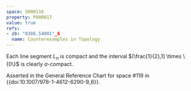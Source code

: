 ```yaml
---
space: S000116
property: P000017
value: true
refs:
- zb: "0386.54001"_6
  name: Counterexamples in Topology
---
```


Each line segment $L_n$ is compact and the interval $(\frac{1}{2},1] \times \{0\}$ is clearly $\sigma$-compact.

  Asserted in the General Reference Chart for space #119 in
  {{doi:10.1007/978-1-4612-6290-9_6}}.
